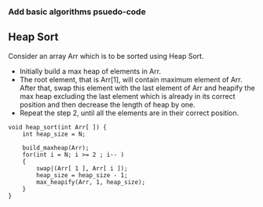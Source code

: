 ### Add basic algorithms psuedo-code

## Heap Sort

Consider an array Arr which is to be sorted using Heap Sort.

- Initially build a max heap of elements in Arr.
- The root element, that is Arr[1], will contain maximum element of Arr. After that, swap this element with the last element of Arr and heapify the max heap excluding the last element which is already in its correct position and then decrease the length of heap by one.
- Repeat the step 2, until all the elements are in their correct position.

```
void heap_sort(int Arr[ ]) {
    int heap_size = N;

    build_maxheap(Arr);
    for(int i = N; i >= 2 ; i-- )
    {
        swap|(Arr[ 1 ], Arr[ i ]);
        heap_size = heap_size - 1;
        max_heapify(Arr, 1, heap_size);
    }
}
    
```
